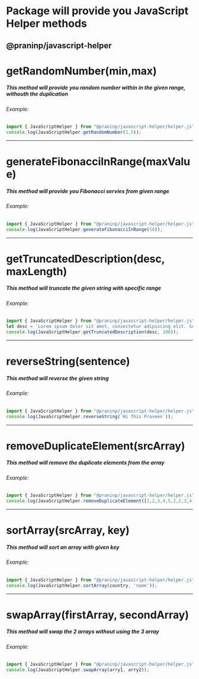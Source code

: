 # Package will provide you JavaScript Helper methods
@praninp/javascript-helper
---
# getRandomNumber(min,max)
##### This method will provide you random number within in the given range, withouth the duplication
###### Example:
```JavaScript
import { JavaScriptHelper } from "@praninp/javascript-helper/helper.js"
console.log(JavaScriptHelper.getRandomNumber(1,5));
```
---
# generateFibonacciInRange(maxValue)
##### This method will provide you Fibonacci servies from given range
###### Example:
```JavaScript
import { JavaScriptHelper } from "@praninp/javascript-helper/helper.js"
console.log(JavaScriptHelper.generateFibonacciInRange(50));
```
---
# getTruncatedDescription(desc, maxLength)
##### This method will truncate the given string with specific range
###### Example: 
```JavaScript
import { JavaScriptHelper } from "@praninp/javascript-helper/helper.js"
let desc = `Lorem ipsum dolor sit amet, consectetur adipiscing elit. Sed non risus. Suspendisse lectus tortor, dignissim sit amet, adipiscing nec, ultricies sed, dolor. Cras elementum ultrices diam. Maecenas ligula massa, varius a, semper congue, euismod non, mi. Proin porttitor, orci nec nonummy molestie, enim est eleifend mi, non fermentum diam nisl sit amet erat.`
console.log(JavaScriptHelper.getTruncatedDescription(desc, 100));
```
---
# reverseString(sentence)
##### This method will reverse the given string
###### Example:
```JavaScript
import { JavaScriptHelper } from "@praninp/javascript-helper/helper.js"
console.log(JavaScriptHelper.reverseString(`Hi This Praveen`));
```
---
# removeDuplicateElement(srcArray)
##### This method will remove the duplicate elements from the array
###### Example:
```JavaScript
import { JavaScriptHelper } from "@praninp/javascript-helper/helper.js"
console.log(JavaScriptHelper.removeDuplicateElement([1,2,3,4,5,1,2,3,4,5]));
```
---
# sortArray(srcArray, key)
##### This method will sort an array with given key
###### Example:
```JavaScript
import { JavaScriptHelper } from "@praninp/javascript-helper/helper.js"
console.log(JavaScriptHelper.sortArray(country, 'name'));
```
---
# swapArray(firstArray, secondArray)
##### This method will swap the 2 arrays without using the 3 array
###### Example:
```JavaScript
import { JavaScriptHelper } from "@praninp/javascript-helper/helper.js"
console.log(JavaScriptHelper.swapArray(arry1, arry2));
```